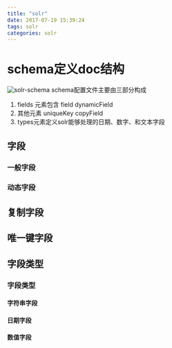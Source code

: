 ```yaml
---
title: "solr"
date: 2017-07-19 15:39:24
tags: solr
categories: solr
---
```


# schema定义doc结构
![solr-schema](http://7xlbo3.com1.z0.glb.clouddn.com/2017/07/19/20170719160636.png)
schema配置文件主要由三部分构成
1. fields 元素包含 field dynamicField
2. 其他元素 uniqueKey copyField
3. types元素定义solr能够处理的日期、数字、和文本字段

## <fields>字段
### <field>一般字段
### <dynamicField>动态字段

## <copyField>复制字段
## <uniqueKey>唯一键字段

## <types>字段类型
### <fieldType>字段类型
#### 字符串字段
#### 日期字段
#### 数值字段


